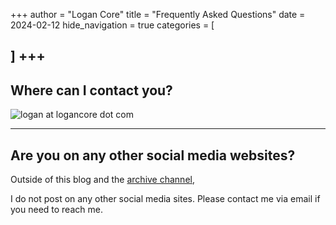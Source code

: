+++
author = "Logan Core"
title = "Frequently Asked Questions"
date = 2024-02-12
hide_navigation = true
categories = [

]
+++
---
## **Where can I contact you?**
![logan at logancore dot com](/images/dev_mail.webp)

---

## **Are you on any other social media websites?**

Outside of this blog and the [archive channel](https://www.youtube.com/@LoganCore/featured),

I do not post on any other social media sites. Please contact me via email if you need to reach me.